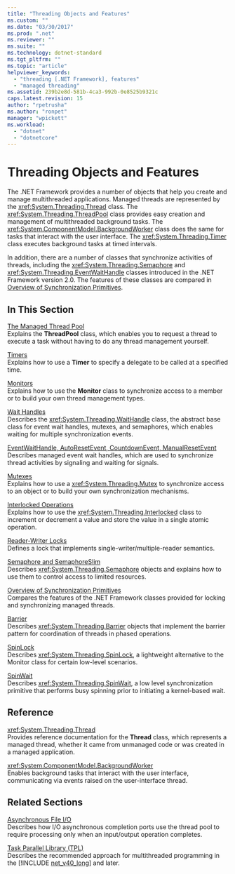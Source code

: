 ```yaml
---
title: "Threading Objects and Features"
ms.custom: ""
ms.date: "03/30/2017"
ms.prod: ".net"
ms.reviewer: ""
ms.suite: ""
ms.technology: dotnet-standard
ms.tgt_pltfrm: ""
ms.topic: "article"
helpviewer_keywords: 
  - "threading [.NET Framework], features"
  - "managed threading"
ms.assetid: 239b2e8d-581b-4ca3-992b-0e8525b9321c
caps.latest.revision: 15
author: "rpetrusha"
ms.author: "ronpet"
manager: "wpickett"
ms.workload: 
  - "dotnet"
  - "dotnetcore"
---
```

# Threading Objects and Features
The .NET Framework provides a number of objects that help you create and manage multithreaded applications. Managed threads are represented by the <xref:System.Threading.Thread> class. The <xref:System.Threading.ThreadPool> class provides easy creation and management of multithreaded background tasks. The <xref:System.ComponentModel.BackgroundWorker> class does the same for tasks that interact with the user interface. The <xref:System.Threading.Timer> class executes background tasks at timed intervals.  
  
 In addition, there are a number of classes that synchronize activities of threads, including the <xref:System.Threading.Semaphore> and <xref:System.Threading.EventWaitHandle> classes introduced in the .NET Framework version 2.0. The features of these classes are compared in [Overview of Synchronization Primitives](../../../docs/standard/threading/overview-of-synchronization-primitives.md).  
  
## In This Section  
 [The Managed Thread Pool](../../../docs/standard/threading/the-managed-thread-pool.md)  
 Explains the **ThreadPool** class, which enables you to request a thread to execute a task without having to do any thread management yourself.  
  
 [Timers](../../../docs/standard/threading/timers.md)  
 Explains how to use a **Timer** to specify a delegate to be called at a specified time.  
  
 [Monitors](http://msdn.microsoft.com/library/33fe4aef-b44b-42fd-9e72-c908e39e75db)  
 Explains how to use the **Monitor** class to synchronize access to a member or to build your own thread management types.  
  
 [Wait Handles](http://msdn.microsoft.com/library/48d10b6f-5fd7-407c-86ab-0179aef72489)  
 Describes the <xref:System.Threading.WaitHandle> class, the abstract base class for event wait handles, mutexes, and semaphores, which enables waiting for multiple synchronization events.  
  
 [EventWaitHandle, AutoResetEvent, CountdownEvent, ManualResetEvent](../../../docs/standard/threading/eventwaithandle-autoresetevent-countdownevent-manualresetevent.md)  
 Describes managed event wait handles, which are used to synchronize thread activities by signaling and waiting for signals.  
  
 [Mutexes](../../../docs/standard/threading/mutexes.md)  
 Explains how to use a <xref:System.Threading.Mutex> to synchronize access to an object or to build your own synchronization mechanisms.  
  
 [Interlocked Operations](../../../docs/standard/threading/interlocked-operations.md)  
 Explains how to use the <xref:System.Threading.Interlocked> class to increment or decrement a value and store the value in a single atomic operation.  
  
 [Reader-Writer Locks](../../../docs/standard/threading/reader-writer-locks.md)  
 Defines a lock that implements single-writer/multiple-reader semantics.  
  
 [Semaphore and SemaphoreSlim](../../../docs/standard/threading/semaphore-and-semaphoreslim.md)  
 Describes <xref:System.Threading.Semaphore> objects and explains how to use them to control access to limited resources.  
  
 [Overview of Synchronization Primitives](../../../docs/standard/threading/overview-of-synchronization-primitives.md)  
 Compares the features of the .NET Framework classes provided for locking and synchronizing managed threads.  
  
 [Barrier](../../../docs/standard/threading/barrier.md)  
 Describes <xref:System.Threading.Barrier> objects that implement the barrier pattern for coordination of threads in phased operations.  
  
 [SpinLock](../../../docs/standard/threading/spinlock.md)  
 Describes <xref:System.Threading.SpinLock>, a lightweight alternative to the Monitor class for certain low-level scenarios.  
  
 [SpinWait](../../../docs/standard/threading/spinwait.md)  
 Describes <xref:System.Threading.SpinWait>, a low level synchronization primitive that performs busy spinning prior to initiating a kernel-based wait.  
  
## Reference  
 <xref:System.Threading.Thread>  
 Provides reference documentation for the **Thread** class, which represents a managed thread, whether it came from unmanaged code or was created in a managed application.  
  
 <xref:System.ComponentModel.BackgroundWorker>  
 Enables background tasks that interact with the user interface, communicating via events raised on the user-interface thread.  
  
## Related Sections  
 [Asynchronous File I/O](../../../docs/standard/io/asynchronous-file-i-o.md)  
 Describes how I/O asynchronous completion ports use the thread pool to require processing only when an input/output operation completes.  
  
 [Task Parallel Library (TPL)](../../../docs/standard/parallel-programming/task-parallel-library-tpl.md)  
 Describes the recommended approach for multithreaded programming in the [!INCLUDE [net_v40_long](../../../includes/net-v40-long-md.md)] and later.
